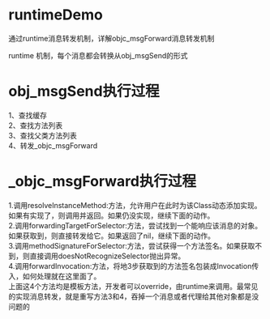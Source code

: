 # runtimeDemo
通过runtime消息转发机制，详解objc_msgForward消息转发机制

runtime 机制，每个消息都会转换从obj_msgSend的形式
# obj_msgSend执行过程   
1、查找缓存  
2、查找方法列表  
3、查找父类方法列表   
4、转发_objc_msgForward

# _objc_msgForward执行过程
1.调用resolveInstanceMethod:方法，允许用户在此时为该Class动态添加实现。如果有实现了，则调用并返回。如果仍没实现，继续下面的动作。  
2.调用forwardingTargetForSelector:方法，尝试找到一个能响应该消息的对象。如果获取到，则直接转发给它。如果返回了nil，继续下面的动作。   
3.调用methodSignatureForSelector:方法，尝试获得一个方法签名。如果获取不到，则直接调用doesNotRecognizeSelector抛出异常。   
4.调用forwardInvocation:方法，将地3步获取到的方法签名包装成Invocation传入，如何处理就在这里面了。   
上面这4个方法均是模板方法，开发者可以override，由runtime来调用。最常见的实现消息转发，就是重写方法3和4，吞掉一个消息或者代理给其他对象都是没问题的
